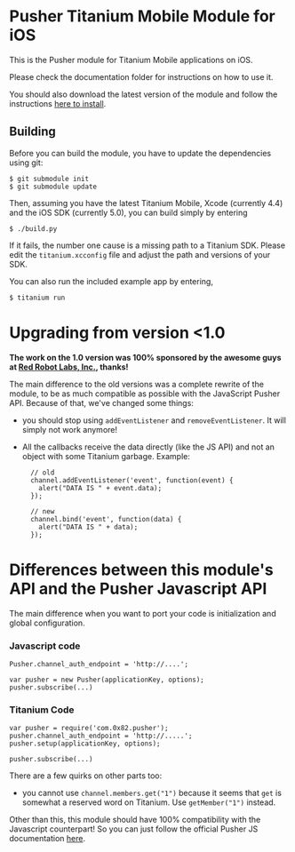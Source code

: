 # Pusher Titanium Mobile Module for iOS

This is the Pusher module for Titanium Mobile applications on iOS.

Please check the documentation folder for instructions on how to use it.

You should also download the latest version of the module and follow the
instructions [here to
install](http://wiki.appcelerator.org/display/tis/Using+Titanium+Modules).

## Building

Before you can build the module, you have to update the dependencies using
git:

    $ git submodule init
    $ git submodule update

Then, assuming you have the latest Titanium Mobile, Xcode (currently 4.4) and
the iOS SDK (currently 5.0), you can build simply by entering

    $ ./build.py

If it fails, the number one cause is a missing path to a Titanium SDK. Please edit
the `titanium.xcconfig` file and adjust the path and versions of your SDK.

You can also run the included example app by entering,

    $ titanium run

# Upgrading from version <1.0

**The work on the 1.0 version was 100% sponsored by the awesome guys at [Red
Robot Labs, Inc.](http://redrobot.com), thanks!**

The main difference to the old versions was a complete rewrite of the module, to be as much compatible
as possible with the JavaScript Pusher API. Because of that, we've changed some things:

- you should stop using `addEventListener` and `removeEventListener`. It will simply not work anymore!
- All the callbacks receive the data directly (like the JS API) and not an object with some Titanium
  garbage. Example:

        // old
        channel.addEventListener('event', function(event) {
          alert("DATA IS " + event.data);
        });
        
        // new
        channel.bind('event', function(data) {
          alert("DATA IS " + data);
        });

# Differences between this module's API and the Pusher Javascript API

The main difference when you want to port your code is initialization and global configuration.

### Javascript code

    Pusher.channel_auth_endpoint = 'http://....';
    
    var pusher = new Pusher(applicationKey, options);
    pusher.subscribe(...)

### Titanium Code

    var pusher = require('com.0x82.pusher');
    pusher.channel_auth_endpoint = 'http://.....';
    pusher.setup(applicationKey, options);
    
    pusher.subscribe(...)

There are a few quirks on other parts too:

- you cannot use `channel.members.get("1")` because it seems that `get` is
  somewhat a reserved word on Titanium. Use `getMember("1")` instead.

Other than this, this module should have 100% compatibility with the Javascript
counterpart! So you can just follow the official Pusher JS documentation [here](http://pusher.com/docs).


